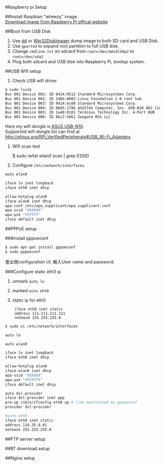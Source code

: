#Raspberry pi Setup  

##Install Raspbian "wheezy" image  
[Download image from Raspberry Pi offical website](http://www.raspberrypi.org/downloads)  

##Boot from USB Disk  
1. Use [dd][] or [Win32DiskImager][] dump image to both SD card and USB Disk.  
1. Use `gparted` to expand root partition to full USB disk.  
1. Change `cmdline.txt` on sdcard from `root=/dev/mmcblk0p2` to `root=/dev/sda2`  
1. Plug both sdcard and USB disk into Raspberry Pi, bootup system.  

[dd]: http://en.wikipedia.org/wiki/Dd_(Unix)  
[Win32DiskImager]: http://sourceforge.net/projects/win32diskimager/  

##USB Wifi setup  
1. Check USB wifi driver  

```bash
$ sudo lsusb  
Bus 001 Device 002: ID 0424:9512 Standard Microsystems Corp.
Bus 001 Device 001: ID 1d6b:0002 Linux Foundation 2.0 root hub
Bus 001 Device 003: ID 0424:ec00 Standard Microsystems Corp.
Bus 001 Device 004: ID 0b05:1786 ASUSTek Computer, Inc. USB-N10 802.11n Network Adapter [Realtek RTL8188SU]
Bus 001 Device 005: ID 1a40:0101 Terminus Technology Inc. 4-Port HUB
Bus 001 Device 006: ID 0bc2:5061 Seagate RSS LLC
```  

Here my wifi dongle is [ASUS USB-N10][N10].  
Supported wifi dongle list can find at <http://elinux.org/RPi_VerifiedPeripherals#USB_Wi-Fi_Adapters>   

[N10]: https://www.asus.com/Networking/USBN10/ 

1. Wifi scan test  

    $ sudo iwlist wlan0 scan | grep ESSID  

1. Configure `/etc/network/interfaces`  

```bash
auto wlan0

iface lo inet loopback
iface eth0 inet dhcp

allow-hotplug wlan0
iface wlan0 inet dhcp
wpa-conf /etc/wpa_supplicant/wpa_supplicant.conf
wpa-ssid "XXXXXX"
wpa-psk "YYYYYY"
iface default inet dhcp
```


##PPPoE setup  

###install pppoeconf  

```bash
$ sudo apt-get install pppoeconf  
$ sudo pppoeconf
```  
會出現configuration UI, 輸入User name and password.  

###Configure static eth0 ip  
1. unmark `auto lo`  
1. marked `auto eht0`
1. static ip for eth0  

        iface eth0 inet static  
        address 111.111.111.111
        netmask 255.255.255.0  


```bash
$ sudo vi /etc/network/interfaces  

auto lo

auto wlan0

iface lo inet loopback
iface eth0 inet dhcp

allow-hotplug wlan0
iface wlan0 inet dhcp
wpa-ssid "XXXXXX"
wpa-psk "YYYYYYY"
iface default inet dhcp

auto dsl-provider
iface dsl-provider inet ppp
pre-up /sbin/ifconfig eth0 up # line maintained by pppoeconf
provider dsl-provider

#auto eth0
iface eth0 inet static
address 114.35.0.81
netmask 255.255.255.0
```

##FTP server setup  

##BT download setup  

##Nginx setup  

